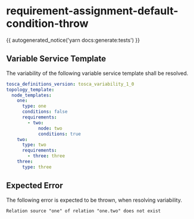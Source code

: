 # requirement-assignment-default-condition-throw

{{ autogenerated_notice('yarn docs:generate:tests') }}


## Variable Service Template

The variability of the following variable service template shall be resolved.

```yaml linenums="1"
tosca_definitions_version: tosca_variability_1_0
topology_template:
  node_templates:
    one:
      type: one
      conditions: false
      requirements:
        - two:
            node: two
            conditions: true
    two:
      type: two
      requirements:
        - three: three
    three:
      type: three
```





## Expected Error

The following error is expected to be thrown, when resolving variability.

```text linenums="1"
Relation source "one" of relation "one.two" does not exist
```
